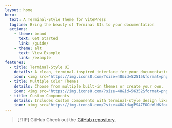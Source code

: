 ```yaml
---
layout: home
hero:
  text: A Terminal-Style Theme for VitePress
  tagline: Bring the beauty of Terminal UIs to your documentation
  actions:
    - theme: brand
      text: Get Started
      link: /guide/
    - theme: alt
      text: View Example
      link: /example
features:
  - title: Terminal-Style UI
    details: A clean, terminal-inspired interface for your documentation.
    icon: <img src="https://img.icons8.com/?size=48&id=52515&format=png" alt="terminal-style"/>
  - title: Multiple Color Themes
    details: Choose from multiple built-in themes or create your own.
    icon: <img src="https://img.icons8.com/?size=48&id=56352&format=png" alt="themes"/>
  - title: Custom Components
    details: Includes custom components with terminal-style design like.
    icon: <img src="https://img.icons8.com/?size=48&id=gPS47EOOeWUd&format=png" alt="components"/>
---
```


<div class="w-full md:max-w-1/3 mx-auto md:p-[8px] mt-10">

> [!TIP] GitHub
> Check out the [GitHub repository](https://github.com/enzonotario/vitepress-theme-tui).

</div>
